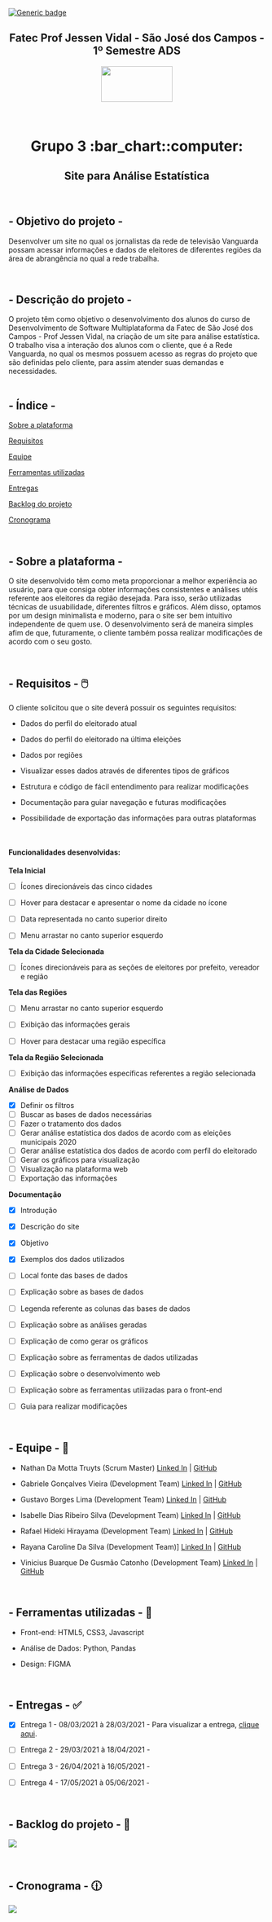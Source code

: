 [![Generic badge](https://img.shields.io/badge/STATUS%20DO%20PROJETO-EM%20DESENVOLVIMENTO-yellow)](https://shields.io/)

<h2 text align="center">Fatec Prof Jessen Vidal - São José dos Campos - 1º Semestre ADS</h2>

<p align="center">
  <img  src="https://github.com/grupo-3dsm/repo_pi/blob/master/assets/img/fatec-logo.png" width="140px" height="70px">
 </p>
 
 <br>
 
<h1 text align="center">Grupo 3 :bar_chart::computer:</h1> 
<h2 text align="center">Site para Análise Estatística</h2>

<br>

## - Objetivo do projeto -  
Desenvolver um site no qual os jornalistas da rede de televisão Vanguarda possam acessar informações e dados de eleitores de diferentes regiões da área de abrangência no qual a rede trabalha.

<br>


## - Descrição do projeto - 
O projeto têm como objetivo o desenvolvimento dos alunos do curso de Desenvolvimento de Software Multiplataforma da Fatec de São José dos Campos - Prof Jessen Vidal, na criação de um site para análise estatística. O trabalho visa a interação dos alunos com o cliente, que é a Rede Vanguarda, no qual os mesmos possuem acesso as regras do projeto que são definidas pelo cliente, para assim atender suas demandas e necessidades.
<br />
<br />

## - Índice -
<a name="ancora"></a>

 [Sobre a plataforma](#ancora1)
 
 [Requisitos](#ancora2)
 
 [Equipe](#ancora3)
 
 [Ferramentas utilizadas](#ancora4)
 
 [Entregas](#ancora5)
 
 [Backlog do projeto](#ancora6)
 
 [Cronograma](#ancora7)
 

<br />

<a id="ancora1"></a>
## - Sobre a plataforma - 
O site desenvolvido têm como meta proporcionar a melhor experiência ao usuário, para que consiga obter informações consistentes e análises utéis referente aos eleitores da região desejada. Para isso, serão utilizadas técnicas de usuabilidade, diferentes filtros e gráficos. Além disso, optamos por um design minimalista e moderno, para o site ser bem intuitivo independente de quem use. O desenvolvimento será de maneira simples afim de que, futuramente, o cliente também possa realizar modificações de acordo com o seu gosto. 

<br />

<a id="ancora2"></a>
## - Requisitos - :computer_mouse:  

O cliente solicitou que o site deverá possuir os seguintes requisitos:


* Dados do perfil do eleitorado atual 
* Dados do perfil do eleitorado na última eleições
* Dados por regiões

* Visualizar esses dados através de diferentes tipos de gráficos

* Estrutura e código de fácil entendimento para realizar modificações
* Documentação para guiar navegação e futuras modificações
* Possibilidade de exportação das informações para outras plataformas
<br>

<h4>Funcionalidades desenvolvidas:</h4>


<b> Tela Inicial</b>

- [ ] Ícones direcionáveis das cinco cidades
- [ ] Hover para destacar e apresentar o nome da cidade no ícone
- [ ] Data representada no canto superior direito
- [ ] Menu arrastar no canto superior esquerdo


<b> Tela da Cidade Selecionada </b>

- [ ] Ícones direcionáveis para as seções de eleitores por prefeito, vereador e região

<b> Tela das Regiões</b>

- [ ] Menu arrastar no canto superior esquerdo
- [ ]  Exibição das informações gerais
- [ ]  Hover para destacar uma região específica


<b> Tela da Região Selecionada</b>
- [ ] Exibição das informações específicas referentes a região selecionada

<b> Análise de Dados</b>

- [x] Definir os filtros
- [ ] Buscar as bases de dados necessárias
- [ ] Fazer o tratamento dos dados
- [ ] Gerar análise estatística dos dados de acordo com as eleições municipais 2020
- [ ] Gerar análise estatística dos dados de acordo com perfil do eleitorado
- [ ] Gerar os gráficos para visualização
- [ ] Visualização na plataforma web
- [ ] Exportação das informações

<b> Documentação </b>

- [x] Introdução
- [x] Descrição do site
- [x] Objetivo
- [x] Exemplos dos dados utilizados
- [ ] Local fonte das bases de dados
- [ ] Explicação sobre as bases de dados
- [ ] Legenda referente as colunas das bases de dados
- [ ] Explicação sobre as análises geradas
- [ ] Explicação de como gerar os gráficos
- [ ] Explicação sobre as ferramentas de dados utilizadas
- [ ] Explicação sobre o desenvolvimento web
- [ ] Explicação sobre as ferramentas utilizadas para o front-end
- [ ] Guia para realizar modificações
				
		
<br />

<a id="ancora3"></a>
## - Equipe - :busts_in_silhouette:

* Nathan Da Motta Truyts (Scrum Master) [Linked In](https://www.linkedin.com/in/nathan-truyts-43737020a/) | [GitHub](https://github.com/Nathtruyts)

* Gabriele Gonçalves Vieira (Development Team) [Linked In](https://www.linkedin.com/in/gabrielevieira/) | [GitHub](https://github.com/GabrieleGVieira)

* Gustavo Borges Lima (Development Team) [Linked In]() | [GitHub](https://github.com/Miojoguu)

* Isabelle Dias Ribeiro Silva (Development Team) [Linked In](https://www.linkedin.com/in/isabelle-r-53a8b9115/) | [GitHub](https://github.com/drisabelles)

* Rafael Hideki Hirayama (Development Team) [Linked In](https://www.linkedin.com/in/rafael-hideki-hirayama-39a67b190/) | [GitHub]()

* Rayana Caroline Da Silva (Development Team)] [Linked In](https://www.linkedin.com/in/rayana-silva-3a9292195/) | [GitHub](https://github.com/raysilva02)

* Vinicius Buarque De Gusmão Catonho (Development Team) [Linked In]() | [GitHub]()


<br />

<a id="ancora4"></a>
## - Ferramentas utilizadas - :hammer:

* Front-end: HTML5, CSS3, Javascript

* Análise de Dados: Python, Pandas

* Design: FIGMA

<br />

<a id="ancora5"></a>
## - Entregas - :white_check_mark:

- [x] Entrega 1 - 08/03/2021 à 28/03/2021 - Para visualizar a entrega, [clique aqui](https://github.com/grupo-3dsm/repo_pi/tree/master/Sprint01).

- [ ] Entrega 2 - 29/03/2021 à 18/04/2021 - 

- [ ] Entrega 3 - 26/04/2021 à 16/05/2021 - 
- [ ] Entrega 4 - 17/05/2021 à 05/06/2021 - 

<br />

<a id="ancora6"></a>
## - Backlog do projeto - :bookmark_tabs:

<img  src="https://github.com/grupo-3dsm/repo_pi/blob/master/assets/img/backlog-1.png">

<a id="ancora7"></a>

<br />

## - Cronograma - :clock1230:

<img  src="https://github.com/grupo-3dsm/repo_pi/blob/master/assets/img/Cronograma.png">










